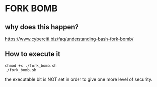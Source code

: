 # FORK BOMB

## why does this happen?
https://www.cyberciti.biz/faq/understanding-bash-fork-bomb/

## How to execute it
```console
chmod +x ./fork_bomb.sh
./fork_bomb.sh
```
the executable bit is NOT set in order to give one more level of security.

